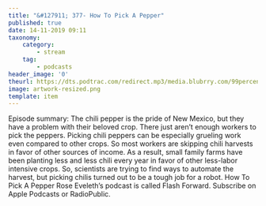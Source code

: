 ```yaml
---
title: "&#127911; 377- How To Pick A Pepper"
published: true
date: 14-11-2019 09:11
taxonomy:
    category:
        - stream
    tag:
        - podcasts
header_image: '0'
theurl: https://dts.podtrac.com/redirect.mp3/media.blubrry.com/99percentinvisible/dovetail.prxu.org/96/4b906319-d831-4674-ab59-de38c3e0a705/01_377_How_To_Pick_A_Pepper_pt_01.mp3
image: artwork-resized.png
template: item
--- 
```

Episode summary: The chili pepper is the pride of New Mexico, but they have a problem with their beloved crop. There just aren’t enough workers to pick the peppers. Picking chili peppers can be especially grueling work even compared to other crops. So most workers are skipping chili harvests in favor of other sources of income. As a result, small family farms have been planting less and less chili every year in favor of other less-labor intensive crops. So, scientists are trying to find ways to automate the harvest, but picking chilis turned out to be a tough job for a robot. How To Pick A Pepper Rose Eveleth’s podcast is called Flash Forward. Subscribe on Apple Podcasts or RadioPublic.
